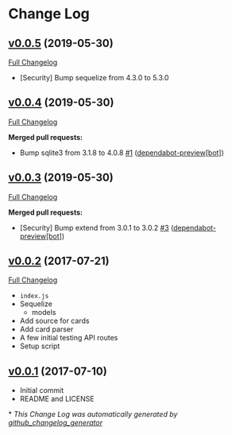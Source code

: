 # Change Log

## [v0.0.5](https://github.com/goodevilgenius/cards-with-frenemies/tree/v0.0.5) (2019-05-30)
[Full Changelog](https://github.com/goodevilgenius/cards-with-frenemies/compare/v0.0.4...v0.0.5)

- [Security] Bump sequelize from 4.3.0 to 5.3.0

## [v0.0.4](https://github.com/goodevilgenius/cards-with-frenemies/tree/v0.0.4) (2019-05-30)
[Full Changelog](https://github.com/goodevilgenius/cards-with-frenemies/compare/v0.0.3...v0.0.4)

**Merged pull requests:**

- Bump sqlite3 from 3.1.8 to 4.0.8 [\#1](https://github.com/goodevilgenius/cards-with-frenemies/pull/1) ([dependabot-preview[bot]](https://github.com/apps/dependabot-preview))

## [v0.0.3](https://github.com/goodevilgenius/cards-with-frenemies/tree/v0.0.3) (2019-05-30)
[Full Changelog](https://github.com/goodevilgenius/cards-with-frenemies/compare/v0.0.2...v0.0.3)

**Merged pull requests:**

- \[Security\] Bump extend from 3.0.1 to 3.0.2 [\#3](https://github.com/goodevilgenius/cards-with-frenemies/pull/3) ([dependabot-preview[bot]](https://github.com/apps/dependabot-preview))

## [v0.0.2](https://github.com/goodevilgenius/cards-with-frenemies/tree/v0.0.2) (2017-07-21)
[Full Changelog](https://github.com/goodevilgenius/cards-with-frenemies/compare/v0.0.1...v0.0.2)

* `index.js`
* Sequelize
  - models
* Add source for cards
* Add card parser
* A few initial testing API routes
* Setup script

## [v0.0.1](https://github.com/goodevilgenius/cards-with-frenemies/tree/v0.0.1) (2017-07-10)

* Initial commit
* README and LICENSE

\* *This Change Log was automatically generated by [github_changelog_generator](https://github.com/skywinder/Github-Changelog-Generator)*
